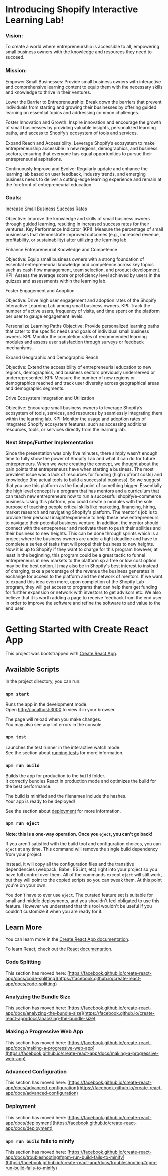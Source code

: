 # Introducing Shopify Interactive Learning Lab!

### Vision:

To create a world where entrepreneurship is accessible to all, empowering small business owners with the knowledge and resources they need to succeed.

### Mission:
Empower Small Businesses: 
Provide small business owners with interactive and comprehensive learning content to equip them with the necessary skills and knowledge to thrive in their ventures.

Lower the Barrier to Entrepreneurship: 
Break down the barriers that prevent individuals from starting and growing their businesses by offering guided learning on essential topics and addressing common challenges.

Foster Innovation and Growth: 
Inspire innovation and encourage the growth of small businesses by providing valuable insights, personalized learning paths, and access to Shopify’s ecosystem of tools and services.

Expand Reach and Accessibility: 
Leverage Shopify’s ecosystem to make entrepreneurship accessible in new regions, demographics, and business sectors, ensuring that everyone has equal opportunities to pursue their entrepreneurial aspirations.

Continuously Improve and Evolve: 
Regularly update and enhance the learning lab based on user feedback, industry trends, and emerging business needs to deliver a cutting-edge learning experience and remain at the forefront of entrepreneurial education.


### Goals: 
Increase Small Business Success Rates

Objective: Improve the knowledge and skills of small business owners through guided learning, resulting in increased success rates for their ventures.
Key Performance Indicator (KPI): Measure the percentage of small businesses that demonstrate improved outcomes (e.g., increased revenue, profitability, or sustainability) after utilizing the learning lab.

Enhance Entrepreneurial Knowledge and Competence

Objective: Equip small business owners with a strong foundation of essential entrepreneurial knowledge and competence across key topics such as cash flow management, team selection, and product development.
KPI: Assess the average score or proficiency level achieved by users in the quizzes and assessments within the learning lab.

Foster Engagement and Adoption

Objective: Drive high user engagement and adoption rates of the Shopify Interactive Learning Lab among small business owners.
KPI: Track the number of active users, frequency of visits, and time spent on the platform per user to gauge engagement levels.

Personalize Learning Paths
Objective: Provide personalized learning paths that cater to the specific needs and goals of individual small business owners.
KPI: Monitor the completion rates of recommended learning modules and assess user satisfaction through surveys or feedback mechanisms.

Expand Geographic and Demographic Reach

Objective: Extend the accessibility of entrepreneurial education to new regions, demographics, and business sectors previously underserved or underrepresented.
KPI: Measure the number of new regions or demographics reached and track user diversity across geographical areas and demographic segments.

Drive Ecosystem Integration and Utilization

Objective: Encourage small business owners to leverage Shopify’s ecosystem of tools, services, and resources by seamlessly integrating them within the learning lab.
KPI: Monitor the usage and adoption rates of integrated Shopify ecosystem features, such as accessing additional resources, tools, or services directly from the learning lab.

### Next Steps/Further Implementation

Since the presentation was only five minutes, there simply wasn't enough time to fully show the power of Shopify Lab and what it can do for future entrepreneurs. When we were creating the concept, we thought about the pain points that entrepreneurs have when starting a business. The most prevalent issue was a lack of resources for funding (high upfront costs) and knowledge (the actual tools to build a successful business). So we suggest that you use this platform as the focal point of something bigger. Essentially the high level concept is a program that has mentors and a curriculum that can teach new entrepreneurs how to run a successful shopify/e-commerce business. Using this platform, you could create a modules with the sole purpose of teaching people critical skills like marketing, financing, hiring, market research and navigating Shopify's platform. The mentor's job is to provide their personal insight/experience to help these new entrepreneurs to navigate their potential business venture. In addition, the mentor should connect with the entrepreneur and motivate them to push their abilities and their business to new heights. This can be done through sprints which is a project where the business owners are under a tight deadline and have to complete a series of tasks that will propel their business to new heights. Now it is up to Shopify if they want to charge for this program however, at least in the beginning, this program could be a great tactic to funnel entrepreneurs in new markets to the platform sp a free or low cost option may be the best option. It may also be in Shopify's best interest to instead of charging, take a percentage of the revenue the business generates in exchange for access to the platform and the network of mentors. If we want to expand this idea even more, upon completion of the Shopify Lab program, they will get access to programs that can help them get funding for further expansion or network with investors to get advisors etc. We also believe that it is worth adding a page to receive feedback from the end user in order to improve the software and refine the software to add value to the end user.

# Getting Started with Create React App

This project was bootstrapped with [Create React App](https://github.com/facebook/create-react-app).

## Available Scripts

In the project directory, you can run:

### `npm start`

Runs the app in the development mode.\
Open [http://localhost:3000](http://localhost:3000) to view it in your browser.

The page will reload when you make changes.\
You may also see any lint errors in the console.

### `npm test`

Launches the test runner in the interactive watch mode.\
See the section about [running tests](https://facebook.github.io/create-react-app/docs/running-tests) for more information.

### `npm run build`

Builds the app for production to the `build` folder.\
It correctly bundles React in production mode and optimizes the build for the best performance.

The build is minified and the filenames include the hashes.\
Your app is ready to be deployed!

See the section about [deployment](https://facebook.github.io/create-react-app/docs/deployment) for more information.

### `npm run eject`

**Note: this is a one-way operation. Once you `eject`, you can't go back!**

If you aren't satisfied with the build tool and configuration choices, you can `eject` at any time. This command will remove the single build dependency from your project.

Instead, it will copy all the configuration files and the transitive dependencies (webpack, Babel, ESLint, etc) right into your project so you have full control over them. All of the commands except `eject` will still work, but they will point to the copied scripts so you can tweak them. At this point you're on your own.

You don't have to ever use `eject`. The curated feature set is suitable for small and middle deployments, and you shouldn't feel obligated to use this feature. However we understand that this tool wouldn't be useful if you couldn't customize it when you are ready for it.

## Learn More

You can learn more in the [Create React App documentation](https://facebook.github.io/create-react-app/docs/getting-started).

To learn React, check out the [React documentation](https://reactjs.org/).

### Code Splitting

This section has moved here: [https://facebook.github.io/create-react-app/docs/code-splitting](https://facebook.github.io/create-react-app/docs/code-splitting)

### Analyzing the Bundle Size

This section has moved here: [https://facebook.github.io/create-react-app/docs/analyzing-the-bundle-size](https://facebook.github.io/create-react-app/docs/analyzing-the-bundle-size)

### Making a Progressive Web App

This section has moved here: [https://facebook.github.io/create-react-app/docs/making-a-progressive-web-app](https://facebook.github.io/create-react-app/docs/making-a-progressive-web-app)

### Advanced Configuration

This section has moved here: [https://facebook.github.io/create-react-app/docs/advanced-configuration](https://facebook.github.io/create-react-app/docs/advanced-configuration)

### Deployment

This section has moved here: [https://facebook.github.io/create-react-app/docs/deployment](https://facebook.github.io/create-react-app/docs/deployment)

### `npm run build` fails to minify

This section has moved here: [https://facebook.github.io/create-react-app/docs/troubleshooting#npm-run-build-fails-to-minify](https://facebook.github.io/create-react-app/docs/troubleshooting#npm-run-build-fails-to-minify)
